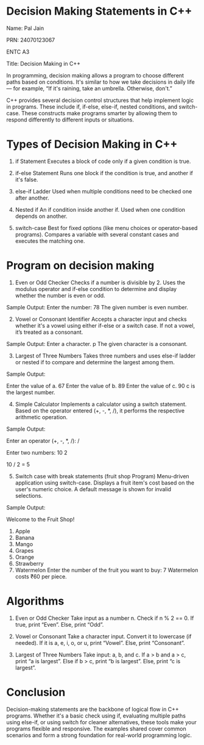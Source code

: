 # Decision Making Statements in C++

Name: Pal Jain

PRN: 24070123067

ENTC A3

Title: Decision Making in C++

In programming, decision making allows a program to choose different paths based on conditions. It's similar to how we take decisions in daily life — for example, “If it's raining, take an umbrella. Otherwise, don't.”

C++ provides several decision control structures that help implement logic in programs. These include if, if-else, else-if, nested conditions, and switch-case. These constructs make programs smarter by allowing them to respond differently to different inputs or situations.

# Types of Decision Making in C++
1. if Statement
Executes a block of code only if a given condition is true.

2. if-else Statement
Runs one block if the condition is true, and another if it's false.

3. else-if Ladder
Used when multiple conditions need to be checked one after another.

4. Nested if
An if condition inside another if. Used when one condition depends on another.

5. switch-case
Best for fixed options (like menu choices or operator-based programs). Compares a variable with several constant cases and executes the matching one.


# Program on decision making
1. Even or Odd Checker
Checks if a number is divisible by 2. Uses the modulus operator and if-else condition to determine and display whether the number is even or odd.

Sample Output:
Enter the number: 78
The given number is even number.


2. Vowel or Consonant Identifier
Accepts a character input and checks whether it's a vowel using either if-else or a switch case. If not a vowel, it’s treated as a consonant.

Sample Output:
Enter a character. p The given character is a consonant.


3. Largest of Three Numbers
Takes three numbers and uses else-if ladder or nested if to compare and determine the largest among them.

Sample Output:

Enter the value of a. 67
Enter the value of b. 89
Enter the value of c. 90
c is the largest number.


4. Simple Calculator
Implements a calculator using a switch statement. Based on the operator entered (+, -, *, /), it performs the respective arithmetic operation.

Sample Output:

Enter an operator (+, -, *, /): /

Enter two numbers: 10 2

10 / 2 = 5


5. Switch case with break statements (fruit shop Program)
Menu-driven application using switch-case. Displays a fruit item's cost based on the user's numeric choice. A default message is shown for invalid selections.

Sample Output:

Welcome to the Fruit Shop!
1. Apple
2. Banana
3. Mango
4. Grapes
5. Orange
6. Strawberry
7. Watermelon
Enter the number of the fruit you want to buy: 7
Watermelon costs ₹60 per piece.

# Algorithms
1. Even or Odd Checker
Take input as a number n.
Check if n % 2 == 0.
If true, print “Even”.
Else, print “Odd”.


3. Vowel or Consonant
Take a character input.
Convert it to lowercase (if needed).
If it is a, e, i, o, or u, print “Vowel”.
Else, print “Consonant”.


5. Largest of Three Numbers
Take input: a, b, and c.
If a > b and a > c, print “a is largest”.
Else if b > c, print “b is largest”.
Else, print “c is largest”.

# Conclusion
Decision-making statements are the backbone of logical flow in C++ programs. Whether it's a basic check using if, evaluating multiple paths using else-if, or using switch for cleaner alternatives, these tools make your programs flexible and responsive. The examples shared cover common scenarios and form a strong foundation for real-world programming logic.
